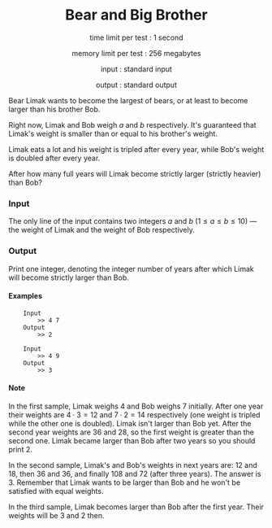<h1 align="center">
  Bear and Big Brother
</h1>
<p align="center">
  time limit per test : 1 second
</p>
<p align="center">
  memory limit per test : 256 megabytes

</p>
<p align="center">
input : standard input
</p>
<p align="center">
  output : standard output
</p>

Bear Limak wants to become the largest of bears, or at least to become larger than his brother Bob.

Right now, Limak and Bob weigh $a$ and $b$ respectively. It's guaranteed that Limak's weight is smaller than or equal to his brother's weight.

Limak eats a lot and his weight is tripled after every year, while Bob's weight is doubled after every year.

After how many full years will Limak become strictly larger (strictly heavier) than Bob?

### Input

The only line of the input contains two integers $a$ and $b$ ($1 ≤ a ≤ b ≤ 10$) — the weight of Limak and the weight of Bob respectively.

### Output

Print one integer, denoting the integer number of years after which Limak will become strictly larger than Bob.

#### Examples

```
    Input
        >> 4 7
    Output
        >> 2
```

```
    Input
        >> 4 9
    Output
        >> 3
```

#### Note

In the first sample, Limak weighs $4$ and Bob weighs $7$ initially. After one year their weights are $4·3 = 12$ and $7·2 = 14$ respectively (one weight is tripled while the other one is doubled). Limak isn't larger than Bob yet. After the second year weights are $36$ and $28$, so the first weight is greater than the second one. Limak became larger than Bob after two years so you should print $2$.

In the second sample, Limak's and Bob's weights in next years are: $12$ and $18$, then $36$ and $36$, and finally $108$ and $72$ (after three years). The answer is $3$. Remember that Limak wants to be larger than Bob and he won't be satisfied with equal weights.

In the third sample, Limak becomes larger than Bob after the first year. Their weights will be $3$ and $2$ then.